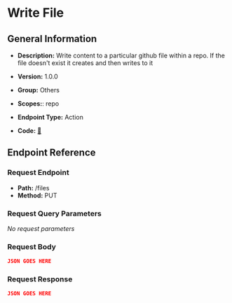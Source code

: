# Write File

## General Information

- **Description:** Write content to a particular github file within a repo. If
the file doesn't exist it creates and then writes to it

- **Version:** 1.0.0
- **Group:** Others
- **Scopes:**: repo
- **Endpoint Type:** Action
- **Code:** [🔗](https://github.com/NangoHQ/integration-templates/tree/main/integrations/github/actions/write-file.ts)

## Endpoint Reference

### Request Endpoint

- **Path:** /files
- **Method:** PUT

### Request Query Parameters

_No request parameters_

### Request Body

```json
JSON GOES HERE
```

### Request Response

```json
JSON GOES HERE
```
